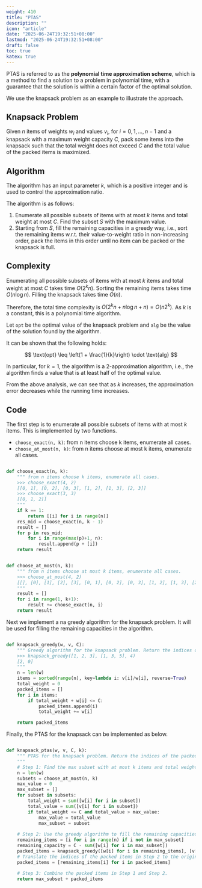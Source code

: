```yaml
---
weight: 410
title: "PTAS"
description: ""
icon: "article"
date: "2025-06-24T19:32:51+08:00"
lastmod: "2025-06-24T19:32:51+08:00"
draft: false
toc: true
katex: true
---
```


PTAS is referred to as the **polynomial time approximation scheme**, which is a method to find a solution to a problem in polynomial time, with a guarantee that the solution is within a certain factor of the optimal solution.

We use the knapsack problem as an example to illustrate the approach.

## Knapsack Problem

Given $n$ items of weights $w_i$ and values $v_i$, for $i=0, 1, ..., n-1$ and a knapsack with a maximum weight capacity $C$, pack some items into the knapsack such that the total weight does not exceed $C$ and the total value of the packed items is maximized. 

## Algorithm

The algorithm has an input parameter $k$, which is a positive integer and is used to control the approximation ratio.

The algorithm is as follows:

1. Enumerate all possible subsets of items with at most $k$ items and total weight at most $C$. Find the subset $S$ with the maximum value.
2. Starting from $S$, fill the remaining capacities in a greedy way, i.e., sort the remaining items w.r.t. their value-to-weight ratio in non-increasing order, pack the items in this order until no item can be packed or the knapsack is full.

## Complexity

Enumerating all possible subsets of items with at most $k$ items and total weight at most $C$ takes time $O(2^k n)$. Sorting the remaining items takes time $O(n \log n)$. Filling the knapsack takes time $O(n)$.

Therefore, the total time complexity is $O(2^k n + n \log n + n) = O(n 2^k)$. As $k$ is a constant, this is a polynomial time algorithm.

Let `opt` be the optimal value of the knapsack problem and `alg` be the value of the solution found by the algorithm. 

It can be shown that the following holds:

$$
\text{opt} \leq \left(1 + \frac{1}{k}\right) \cdot \text{alg}
$$

In particular, for $k = 1$, the algorithm is a 2-approximation algorithm, i.e., the algorithm finds a value that is at least half of the optimal value.

From the above analysis, we can see that as $k$ increases, the approximation error decreases while the running time increases.

## Code

The first step is to enumerate all possible subsets of items with at most $k$ items. This is implemented by two functions.

* `choose_exact(n, k)`: from n items choose k items, enumerate all cases.
* `choose_at_most(n, k)`: from n items choose at most k items, enumerate all cases.

```python

def choose_exact(n, k):
    """ from n items choose k items, enumerate all cases.
    >>> choose_exact(4, 2)
    [[0, 1], [0, 2], [0, 3], [1, 2], [1, 3], [2, 3]]
    >>> choose_exact(3, 3)
    [[0, 1, 2]]
    """
    if k == 1:
        return [[i] for i in range(n)]
    res_mid = choose_exact(n, k - 1)
    result = []
    for p in res_mid:
        for i in range(max(p)+1, n):
            result.append(p + [i])
    return result


def choose_at_most(n, k):
    """ from n items choose at most k items, enumerate all cases.
    >>> choose_at_most(4, 2)
    [[], [0], [1], [2], [3], [0, 1], [0, 2], [0, 3], [1, 2], [1, 3], [2, 3], [0, 1, 2], [0, 1, 3], [0, 2, 3], [1, 2, 3]]
    """
    result = []
    for i in range(1, k+1):
        result += choose_exact(n, i)
    return result
```

Next we implement a na greedy algorithm for the knapsack problem. It will be used for filling the remaining capacities in the algorithm.

```python

def knapsack_greedy(w, v, C):
    """ Greedy algorithm for the knapsack problem. Return the indices of the packed items.
    >>> knapsack_greedy([1, 2, 3], [1, 3, 5], 4)
    [2, 0]
    """
    n = len(w)
    items = sorted(range(n), key=lambda i: v[i]/w[i], reverse=True)
    total_weight = 0
    packed_items = []
    for i in items:
        if total_weight + w[i] <= C:
            packed_items.append(i)
            total_weight += w[i]

    return packed_items
```

Finally, the PTAS for the knapsack can be implemented as below.

```python

def knapsack_ptas(w, v, C, k):
    """ PTAS for the knapsack problem. Return the indices of the packed items.
    """
    # Step 1: Find the max subset with at most k items and total weight at most C.
    n = len(w)
    subsets = choose_at_most(n, k)
    max_value = 0
    max_subset = []
    for subset in subsets:
        total_weight = sum([w[i] for i in subset])
        total_value = sum([v[i] for i in subset])
        if total_weight <= C and total_value > max_value:
            max_value = total_value
            max_subset = subset
    
    # Step 2: Use the greedy algorithm to fill the remaining capacities.
    remaining_items = [i for i in range(n) if i not in max_subset]
    remaining_capacity = C - sum([w[i] for i in max_subset])
    packed_items = knapsack_greedy([w[i] for i in remaining_items], [v[i] for i in remaining_items], remaining_capacity)
    # Translate the indices of the packed items in Step 2 to the original indices.
    packed_items = [remaining_items[i] for i in packed_items]
    
    # Step 3: Combine the packed items in Step 1 and Step 2.
    return max_subset + packed_items
```